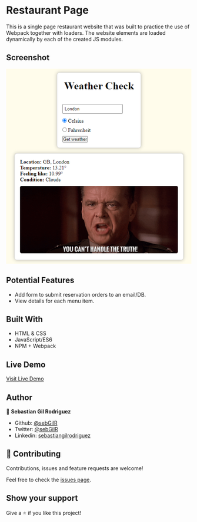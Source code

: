 # Restaurant Page

This is a single page restaurant website that was built to practice the use of Webpack together with loaders. The website elements are loaded dynamically by each of the created JS modules.

## Screenshot

![screenshot](./screenshot.png)

## Potential Features

- Add form to submit reservation orders to an email/DB.
- View details for each menu item.

## Built With

- HTML & CSS
- JavaScript/ES6
- NPM + Webpack

## Live Demo

[Visit Live Demo](http://sebgil.me/restaurant_home/)

## Author

👤 **Sebastian Gil Rodriguez**

- Github: [@sebGilR](https://github.com/sebGilR)
- Twitter: [@sebGilR](https://twitter.com/sebGilR)
- Linkedin: [sebastiangilrodriguez](https://www.linkedin.com/in/sebastiangilrodriguez)

## 🤝 Contributing

Contributions, issues and feature requests are welcome!

Feel free to check the [issues page](https://github.com/sebGilR/restaurant_home/issues).

## Show your support

Give a ⭐️ if you like this project!
